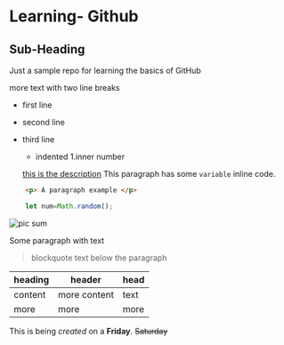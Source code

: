 # Learning- Github
## Sub-Heading
Just a sample repo for learning the basics of GitHub

more text with two line breaks

 - first line
 - second line
 - third line
    - indented
        1.inner number
    
    [this is the description](https://nokia.com)
    This paragraph has some `variable` inline code.

```html
    <p> A paragraph example </p>
```
``` javascript
    let num=Math.random();
```
![pic sum](http://picsum.photos/200/200)

Some paragraph with text
> blockquote text below the paragraph

| heading | header | head |
| --- | --- | --- |
| content | more content |  text |
| more | more |  more |

This is being *created* on a **Friday**.
 ~~Saturday~~
 
